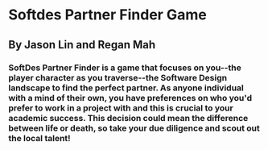 # Softdes Partner Finder Game


##          By Jason Lin and Regan Mah

### SoftDes Partner Finder is a game that focuses on you--the player character as you traverse--the Software Design landscape to find the perfect partner. As anyone individual with a mind of their own, you have preferences on who you'd prefer to work in a project with and this is crucial to your academic success. This decision could mean the difference between life or death, so take your due diligence and scout out the local talent!
